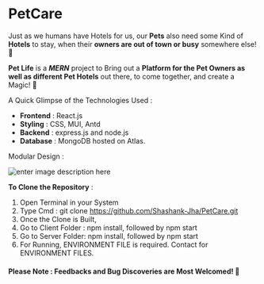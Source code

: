 
# PetCare 

Just as we humans have Hotels for us, our **Pets** also need some Kind of **Hotels** to stay, when their **owners are out of town or busy** somewhere else! 🏨

**Pet Life** is a ***MERN*** project to Bring out a **Platform for the Pet Owners as well as different Pet Hotels** out there, to come together, and create a Magic! 💫

A Quick Glimpse of the Technologies Used  : 

* **Frontend**  : React.js
* **Styling** : CSS, MUI, Antd
* **Backend** : express.js and node.js
* **Database** : MongoDB hosted on Atlas.

Modular Design : 

![enter image description here](https://res.cloudinary.com/techbuy/image/upload/v1649958149/hfgcbd_dojeur.png)


**To Clone the Repository** : 
1) Open Terminal in your System
2) Type Cmd : git clone https://github.com/Shashank-Jha/PetCare.git
3) Once the Clone is Built,
4) Go to Client Folder : npm install, followed by npm start
5) Go to Server Folder: npm install, followed by npm start
6) For Running, ENVIRONMENT FILE is required. Contact for ENVIRONMENT FILES.

#### Please Note : Feedbacks and Bug Discoveries are Most Welcomed! 🐹
